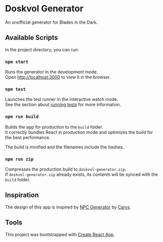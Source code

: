 # Doskvol Generator

An unofficial generator for Blades in the Dark.

## Available Scripts

In the project directory, you can run:

### `npm start`

Runs the generator in the development mode.<br>
Open [http://localhost:3000](http://localhost:3000) to view it in the browser.

### `npm test`

Launches the test runner in the interactive watch mode.<br>
See the section about [running tests](https://facebook.github.io/create-react-app/docs/running-tests) for more information.

### `npm run build`

Builds the app for production to the `build` folder.<br>
It correctly bundles React in production mode and optimizes the build for the best performance.

The build is minified and the filenames include the hashes.

### `npm run zip`

Compresses the production build to `doskvol-generator.zip`.<br>
If `doskvol-generator.zip` already exists, its contents will be synced with the `build` folder.

## Inspiration

The design of this app is inspired by [NPC Generator](https://theunburnedwitch.itch.io/fantasy-npc-generator) by [Carys](https://twitter.com/unburnedwitch).

## Tools

This project was bootstrapped with [Create React App](https://github.com/facebook/create-react-app).
